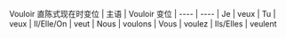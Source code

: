 Vouloir 直陈式现在时变位
| 主语 |	Vouloir 变位
| ---- | ----
| Je |	veux
| Tu |	veux
| Il/Elle/On |	veut
| Nous |	voulons
| Vous |	voulez
| Ils/Elles |	veulent